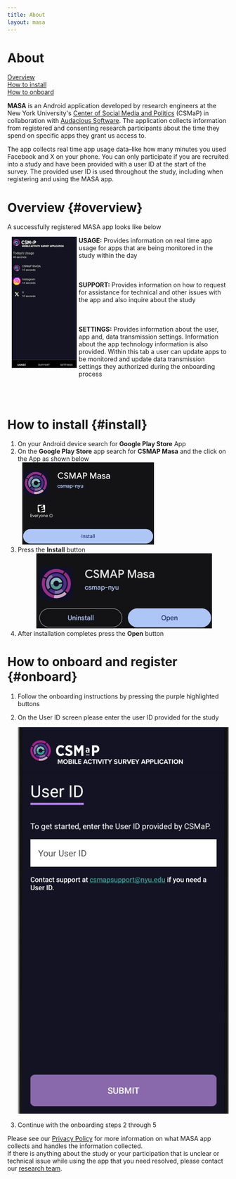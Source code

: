 ```yaml
---
title: About
layout: masa
---
```

<style>
    .text {
      margin-left:15px;
      margin-bottom: 50px;
    }
    .reg_img {
    	width: 800px;
    	padding-left: 5px;
    }
  </style>
# About

[Overview](#overview)<br>
[How to install](#install)<br>
[How to onboard](#onboard)<br>

**MASA** is an Android application developed by research engineers at the  New York University's <a href="https://csmapnyu.org/"> Center of Social Media and Politics</a> (CSMaP) in collaboration with <a href="https://audacious-software.com">Audacious Software</a>. The application collects information from registered and consenting research participants about the time they spend on specific apps they grant us access to.

The app collects real time app usage data–like how many minutes you used Facebook and X on your phone. You can only participate if you are recruited into a study and have been provided with a user ID at the start of the survey. The provided user ID is used throughout the study, including when registering and using the MASA app.

# Overview {#overview}
A successfully registered MASA app looks like below 
<div style="display: flex;align-items: flex-start;">
  <div><img class="reg_img" src="images/masa/registered_app.png" style="max-width: 100%;max-height:50%;padding-left: 10px;"></div>
  <div>
    <div class="text"><strong>USAGE:</strong> Provides information on real time app usage for apps that are being monitored in the study within the day</div>
    <div class="text" ><strong>SUPPORT:</strong> Provides information on how to request for assistance for technical and other issues with the app and also inquire about the study</div>
    <div class="text"><strong>SETTINGS:</strong> Provides information about the user, app and, data transmission settings. Information about the app technology information is also provided. Within this tab a user can update apps to be monitored and update data transmission settings they authorized during the onboarding process</div>
  </div>
</div>

# How to install {#install}
<div>
	<ol>
		<li>On your Android device search for <strong>Google Play Store</strong> App </li>
		<li> 
			On the <strong>Google Play Store</strong> app search for <strong>CSMAP Masa</strong> and the click on the App as shown below 
			<div>
				<img src="images/masa/masa_install.jpg" width="300" style="padding-left: 10px;" >
			</div>
		</li>
		<li>Press the <strong>Install</strong> button 
			<div><img src="images/masa/masa_install_open.jpg" width="400" style="padding-left: 42px;"></div>
		</li>
		<li>After installation completes press the <strong>Open</strong>  button </li>
	</ol>
</div>

# How to onboard and register {#onboard}
1. Follow the onboarding instructions by pressing the purple highlighted buttons
2. On the User ID screen please enter the user ID provided for the study

	<img src="images/masa/user_id.png">

3. Continue with the onboarding steps 2 through 5 

Please see our <a href="https://www.csmapsurveys.org/privacy_policy_masa.html">Privacy Policy</a> for more information on what MASA app collects and handles the information collected.<br/>
If there is anything about the study or your participation that is unclear or technical issue while using the app that you need resolved, please contact our <a href="mailto:sr6276@nyu.edu">research team</a>.
	
	
